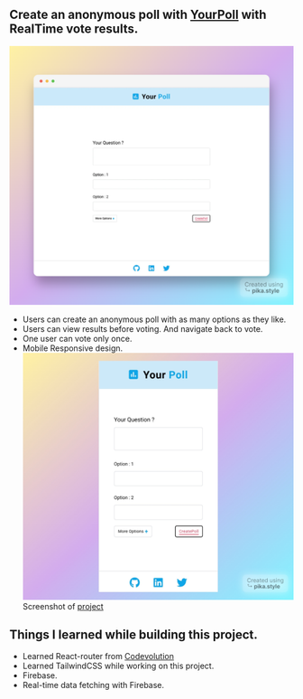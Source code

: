 ## Create an anonymous poll with [YourPoll](https://your-poll.netlify.app/) with RealTime vote results.

![](gif/pika-1678625402882-1x.png)

- Users can create an anonymous poll with as many options as they like.
- Users can view results before voting. And navigate back to vote.
- One user can vote only once.
- Mobile Responsive design.
  ![](gif/Picsart_23-03-12_18-22-36-877.jpg)
  Screenshot of [project](Tutorial.md)

## Things I learned while building this project.

- Learned React-router from [Codevolution](https://youtube.com/playlist?list=PLC3y8-rFHvwjkxt8TOteFdT_YmzwpBlrG)
- Learned TailwindCSS while working on this project.
- Firebase.
- Real-time data fetching with Firebase.
